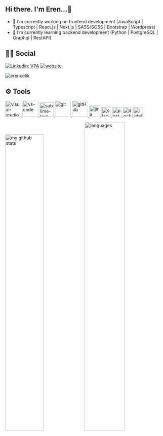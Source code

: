 ## Hi there. I'm Eren...👋


- 🔭 I’m currently working on frontend development (JavaScript | Typescript | React.js | Next.js | SASS/SCSS | Bootstrap | Wordpress)
- 🌱 I’m currently learning backend development (Python | PostgreSQL | Graphql | RestAPI)

## 👨👩 Social

[![Linkedin: VPA](https://img.shields.io/badge/linkedin-%230077B5.svg?&style=for-the-badge&logo=linkedin&logoColor=white)](https://www.linkedin.com/in/erencelik96/)
[![website](https://img.shields.io/badge/gmail-f1f2f6.svg?&style=for-the-badge&logo=gmail&logoColor=red)](mailto:celik.erenn96@gmail.com)

<p align="left"> <img src="https://komarev.com/ghpvc/?username=ErenCelik96" alt="erencelik" /> </p>

## ⚙ Tools
[<a href="#" target="_blank"> <img src="https://img.icons8.com/color/452/visual-studio-2019.png" alt="visual-studio" height="50"/> </a>](https://img.shields.io/badge/VSCode-0078D4?style=for-the-badge&logo=visual%20studio%20code&logoColor=white) 
<a href="#" target="_blank"> <img src="https://www.pngitem.com/pimgs/m/80-800968_vscode-visual-studio-logo-png-transparent-png.png" alt="vs-code" height="50"/> </a> 
<a href="#" target="_blank"> <img src="https://cdn.icon-icons.com/icons2/1381/PNG/512/sublimetext_94866.png" alt="sublime-text" height="45"/> </a> 
<a href="#" target="_blank"> <img src="https://www.vectorlogo.zone/logos/git-scm/git-scm-icon.svg" alt="git" height="50"/> </a> 
<a href="#" target="_blank"> <img src="https://seeklogo.com/images/G/github-logo-5F384D0265-seeklogo.com.png" alt="gitHub" height="50"/> </a> 
<a href="#" target="_blank"> <img src="https://img.shields.io/badge/jira-1e90ff.svg?&style=for-the-badge&logo=jira&logoColor=white" height="35" alt="jira"/> </a> 
<a href="#" target="_blank"> <img src="https://upload.wikimedia.org/wikipedia/commons/thumb/b/b9/Slack_Technologies_Logo.svg/1280px-Slack_Technologies_Logo.svg.png" height="30" alt="slack"/> </a>
<a href="#" target="_blank"> <img src="https://seeklogo.com/images/P/postman-logo-0087CA0D15-seeklogo.com.png" height="30" alt="postman"/> </a>
<a href="#" target="_blank"> <img src="https://seeklogo.com/images/D/docker-inc-logo-4A9A703EFB-seeklogo.com.png" height="30" alt="docker"/> </a>
<a href="#" target="_blank"> <img src="https://seeklogo.com/images/I/intellij-idea-logo-F0395EF783-seeklogo.com.png" height="30" alt="intellij"/> </a>

</p>
<p align="left">
<img src="https://github-readme-stats.vercel.app/api?username=ErenCelik96&theme=chartreuse-dark" alt="my github stats" width="49%"/> <img src="https://github-readme-stats.vercel.app/api/top-langs/?username=ErenCelik96&theme=chartreuse-dark&layout=compact" alt="languages" width="50%" >
